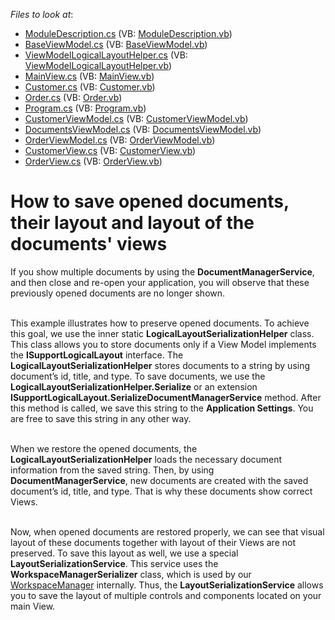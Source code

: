 <!-- default file list -->
*Files to look at*:

* [ModuleDescription.cs](./CS/WindowsApplication3/Common/ModuleDescription.cs) (VB: [ModuleDescription.vb](./VB/WindowsApplication3/Common/ModuleDescription.vb))
* [BaseViewModel.cs](./CS/WindowsApplication3/Common/ViewModels/BaseViewModel.cs) (VB: [BaseViewModel.vb](./VB/WindowsApplication3/Common/ViewModels/BaseViewModel.vb))
* [ViewModelLogicalLayoutHelper.cs](./CS/WindowsApplication3/Common/ViewModels/ViewModelLogicalLayoutHelper.cs) (VB: [ViewModelLogicalLayoutHelper.vb](./VB/WindowsApplication3/Common/ViewModels/ViewModelLogicalLayoutHelper.vb))
* [MainView.cs](./CS/WindowsApplication3/MainView.cs) (VB: [MainView.vb](./VB/WindowsApplication3/MainView.vb))
* [Customer.cs](./CS/WindowsApplication3/Models/Customer.cs) (VB: [Customer.vb](./VB/WindowsApplication3/Models/Customer.vb))
* [Order.cs](./CS/WindowsApplication3/Models/Order.cs) (VB: [Order.vb](./VB/WindowsApplication3/Models/Order.vb))
* [Program.cs](./CS/WindowsApplication3/Program.cs) (VB: [Program.vb](./VB/WindowsApplication3/Program.vb))
* [CustomerViewModel.cs](./CS/WindowsApplication3/ViewModels/CustomerViewModel.cs) (VB: [CustomerViewModel.vb](./VB/WindowsApplication3/ViewModels/CustomerViewModel.vb))
* [DocumentsViewModel.cs](./CS/WindowsApplication3/ViewModels/DocumentsViewModel.cs) (VB: [DocumentsViewModel.vb](./VB/WindowsApplication3/ViewModels/DocumentsViewModel.vb))
* [OrderViewModel.cs](./CS/WindowsApplication3/ViewModels/OrderViewModel.cs) (VB: [OrderViewModel.vb](./VB/WindowsApplication3/ViewModels/OrderViewModel.vb))
* [CustomerView.cs](./CS/WindowsApplication3/Views/CustomerView.cs) (VB: [CustomerView.vb](./VB/WindowsApplication3/Views/CustomerView.vb))
* [OrderView.cs](./CS/WindowsApplication3/Views/OrderView.cs) (VB: [OrderView.vb](./VB/WindowsApplication3/Views/OrderView.vb))
<!-- default file list end -->
# How to save opened documents, their layout and layout of the documents' views 


<p>If you show multiple documents by using the <strong>DocumentManagerService</strong>, and then close and re-open your application, you will observe that these previously opened documents are no longer shown.<br><br></p>
<p>This example illustrates how to preserve opened documents. To achieve this goal, we use the inner static <strong>LogicalLayoutSerializationHelper</strong> class. This class allows you to store documents only if a View Model implements the <strong>ISupportLogicalLayout</strong> interface. The <strong>LogicalLayoutSerializationHelper</strong> stores documents to a string by using document’s id, title, and type. To save documents, we use the<strong> LogicalLayoutSerializationHelper.Serialize</strong> or an extension <strong>ISupportLogicalLayout.SerializeDocumentManagerService</strong> method. After this method is called, we save this string to the <strong>Application Settings</strong>. You are free to save this string in any other way.<br><br></p>
<p>When we restore the opened documents, the <strong>LogicalLayoutSerializationHelper</strong> loads the necessary document information from the saved string. Then, by using <strong>DocumentManagerService</strong>, new documents are created with the saved document’s id, title, and type. That is why these documents show correct Views.<br><br></p>
<p>Now, when opened documents are restored properly, we can see that visual layout of these documents together with layout of their Views are not preserved. To save this layout as well, we use a special <strong>LayoutSerializationService</strong>. This service uses the <strong>WorkspaceManagerSerializer</strong> class, which is used by our <a href="https://documentation.devexpress.com/#WindowsForms/CustomDocument17674">WorkspaceManager</a> internally. Thus, the <strong>LayoutSerializationService</strong> allows you to save the layout of multiple controls and components located on your main View. </p>

<br/>



